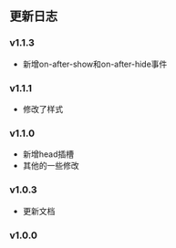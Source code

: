 ## 更新日志

### v1.1.3

- 新增on-after-show和on-after-hide事件

### v1.1.1

- 修改了样式

### v1.1.0

- 新增head插槽
- 其他的一些修改

### v1.0.3

- 更新文档

### v1.0.0
